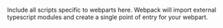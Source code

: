 Include all scripts specific to webparts here.  Webpack will import external typescript modules and create a single point of entry for your webpart.